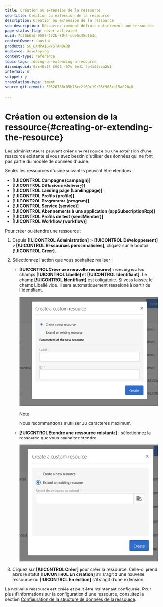 ```yaml
---
title: Création ou extension de la ressource
seo-title: Création ou extension de la ressource
description: Création ou extension de la ressource
seo-description: Découvrez comment définir entièrement une ressource.
page-status-flag: never-activated
uuid: 7c26b63d-9587-472b-804f-cde5c45dfb3c
contentOwner: sauviat
products: SG_CAMPAIGN/STANDARD
audience: developing
content-type: reference
topic-tags: adding-or-extending-a-resource
discoiquuid: 8dc45c37-6908-407e-8e41-4a4188cba2b3
internal: n
snippet: y
translation-type: tm+mt
source-git-commit: 50620788c05b76cc2f69c19c26f968ca15a02048

---
```



# Création ou extension de la ressource{#creating-or-extending-the-resource}

Les administrateurs peuvent créer une ressource ou une extension d'une ressource existante si vous avez besoin d'utiliser des données qui ne font pas partie du modèle de données d'usine.

Seules les ressources d'usine suivantes peuvent être étendues :

* **[!UICONTROL Campagne (campaign)]**
* **[!UICONTROL Diffusions (delivery)]**
* **[!UICONTROL Landing page (Landingpage)]**
* **[!UICONTROL Profils (profile)]**
* **[!UICONTROL Programme (program)]**
* **[!UICONTROL Service (service)]**
* **[!UICONTROL Abonnements à une application (appSubscriptionRcp)]**
* **[!UICONTROL Profils de test (seedMember)]**
* **[!UICONTROL Workflow (workflow)]**

Pour créer ou étendre une ressource :

1. Depuis **[!UICONTROL Administration]** &gt; **[!UICONTROL Développement]** &gt; **[!UICONTROL Ressources personnalisées]**, cliquez sur le bouton **[!UICONTROL Créer]**.
1. Sélectionnez l'action que vous souhaitez réaliser :

   * **[!UICONTROL Créer une nouvelle ressource]** : renseignez les champs **[!UICONTROL Libellé]** et **[!UICONTROL Identifiant]**. Le champ **[!UICONTROL Identifiant]** est obligatoire. Si vous laissez le champ Libellé vide, il sera automatiquement renseigné à partir de l'identifiant.

      ![](assets/schema_extension_2.png)

      >[!NOTE]
      >
      >Nous recommandons d'utiliser 30 caractères maximum.

   * **[!UICONTROL Etendre une ressource existante]** : sélectionnez la ressource que vous souhaitez étendre.

      ![](assets/schema_extension_10.png)

1. Cliquez sur **[!UICONTROL Créer]** pour créer la ressource. Celle-ci prend alors le statut **[!UICONTROL En création]** s'il s'agit d'une nouvelle ressource ou **[!UICONTROL En édition]** s'il s'agit d'une extension.

La nouvelle ressource est créée et peut être maintenant configurée. Pour plus d'informations sur la configuration d'une ressource, consultez la section [Configuration de la structure de données de la ressource](../../developing/using/configuring-the-resource-s-data-structure.md).
